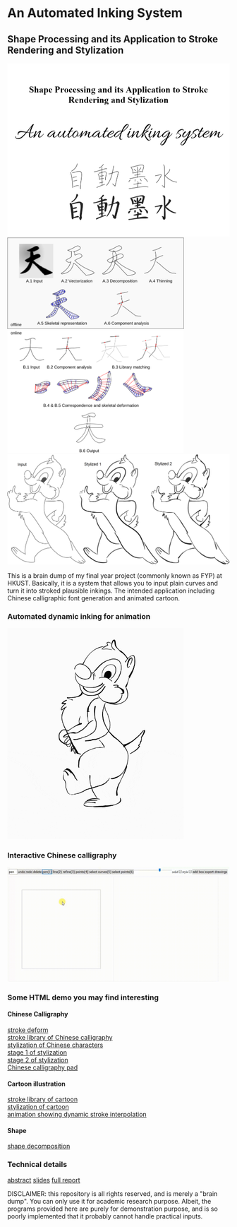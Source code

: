 # An Automated Inking System

## Shape Processing and its Application to Stroke Rendering and Stylization

<img src="images/cover.png" width="600">
<img src="images/system diagram.png" width="400">
<img src="images/cartoon stylization.png" width="600">

This is a brain dump of my final year project (commonly known as FYP) at HKUST. Basically, it is a system that allows you to input plain curves and turn it into stroked plausible inkings. The intended application including Chinese calligraphic font generation and animated cartoon.

### Automated dynamic inking for animation
<img src="images/dale_walking.gif" width="400" />

### Interactive Chinese calligraphy
![](images/heung.gif)

### Some HTML demo you may find interesting

#### Chinese Calligraphy
[stroke deform](https://tyt2y3.github.io/auto_ink/stroke_deform.html)<br>
[stroke library of Chinese calligraphy](https://tyt2y3.github.io/auto_ink/library%20of%20chin%20cali%202.html)<br>
[stylization of Chinese characters](https://tyt2y3.github.io/auto_ink/library_matching.html)<br>
[stage 1 of stylization](https://tyt2y3.github.io/auto_ink/library_matching.html?mode=present&stage=1)<br>
[stage 2 of stylization](https://tyt2y3.github.io/auto_ink/library_matching.html?mode=present&stage=2)<br>
[Chinese calligraphy pad](https://tyt2y3.github.io/auto_ink/sketch.html)<br>

#### Cartoon illustration
[stroke library of cartoon](https://tyt2y3.github.io/auto_ink/library%20of%20cartoon.html)<br>
[stylization of cartoon](https://tyt2y3.github.io/auto_ink/library_matching.html?mode=cartoon)<br>
[animation showing dynamic stroke interpolation](https://tyt2y3.github.io/auto_ink/animation.html)<br>

#### Shape
[shape decomposition](https://tyt2y3.github.io/auto_ink/shape_processing.html)<br>

### Technical details
[abstract](promotion%20booklet.pdf)
[slides](FYP%20presentation.pdf)
[full report](hftsangab_PSAN2_Final.pdf)

DISCLAIMER: this repository is all rights reserved, and is merely a "brain dump". You can only use it for academic research purpose. Albeit, the programs provided here are purely for demonstration purpose, and is so poorly implemented that it probably cannot handle practical inputs.